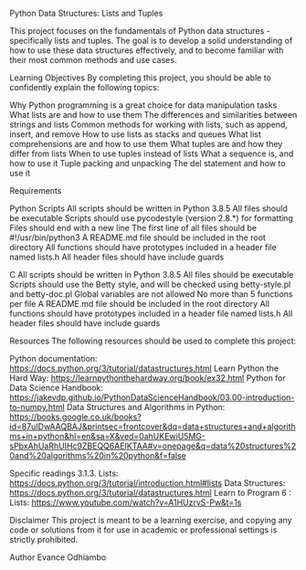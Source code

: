 Python Data Structures: Lists and Tuples

This project focuses on the fundamentals of Python data structures - specifically lists and tuples. The goal is to develop a solid understanding of how to use these data structures effectively, and to become familiar with their most common methods and use cases.

Learning Objectives
By completing this project, you should be able to confidently explain the following topics:

Why Python programming is a great choice for data manipulation tasks
What lists are and how to use them
The differences and similarities between strings and lists
Common methods for working with lists, such as append, insert, and remove
How to use lists as stacks and queues
What list comprehensions are and how to use them
What tuples are and how they differ from lists
When to use tuples instead of lists
What a sequence is, and how to use it
Tuple packing and unpacking
The del statement and how to use it

Requirements

Python Scripts
All scripts should be written in Python 3.8.5
All files should be executable
Scripts should use pycodestyle (version 2.8.*) for formatting
Files should end with a new line
The first line of all files should be #!/usr/bin/python3
A README.md file should be included in the root directory
All functions should have prototypes included in a header file named lists.h
All header files should have include guards

C
All scripts should be written in Python 3.8.5
All files should be executable
Scripts should use the Betty style, and will be checked using betty-style.pl and betty-doc.pl
Global variables are not allowed
No more than 5 functions per file
A README.md file should be included in the root directory
All functions should have prototypes included in a header file named lists.h
All header files should have include guards


Resources
The following resources should be used to complete this project:

Python documentation: https://docs.python.org/3/tutorial/datastructures.html
Learn Python the Hard Way: https://learnpythonthehardway.org/book/ex32.html
Python for Data Science Handbook: https://jakevdp.github.io/PythonDataScienceHandbook/03.00-introduction-to-numpy.html
Data Structures and Algorithms in Python: https://books.google.co.uk/books?id=87uIDwAAQBAJ&printsec=frontcover&dq=data+structures+and+algorithms+in+python&hl=en&sa=X&ved=0ahUKEwiU5MG-sPbxAhUaRhUIHc9ZBEQQ6AEIKTAA#v=onepage&q=data%20structures%20and%20algorithms%20in%20python&f=false

Specific readings
3.1.3. Lists: https://docs.python.org/3/tutorial/introduction.html#lists
Data Structures: https://docs.python.org/3/tutorial/datastructures.html
Learn to Program 6 : Lists: https://www.youtube.com/watch?v=A1HUzrvS-Pw&t=1s

Disclaimer
This project is meant to be a learning exercise, and copying any code or solutions from it for use in academic or professional settings is strictly prohibited.

Author
Evance Odhiambo




